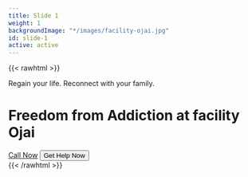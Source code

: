 ```yaml
---
title: Slide 1
weight: 1
backgroundImage: "*/images/facility-ojai.jpg"
id: slide-1
active: active
---
```


{{< rawhtml >}}


<div class="d-flex flex-column align-items-center justify-content-center h-100 text-white lh-lg">
    <span class="fs-4 lh-lg pb-2 text-center">Regain your life. Reconnect with your family.</span>
    <h1 class="lh-base mb-6 text-center">Freedom from Addiction at facility Ojai</h1>
    <a class="d-block d-lg-none btn btn-white fw-bold mt-4" href="tel:+18775641385">Call Now</a>
    <button class="d-none d-lg-block btn btn-white fw-bold mt-4" data-bs-toggle="modal" data-bs-target="#getHelpModal">Get Help Now</button>
</div>
{{< /rawhtml >}}
